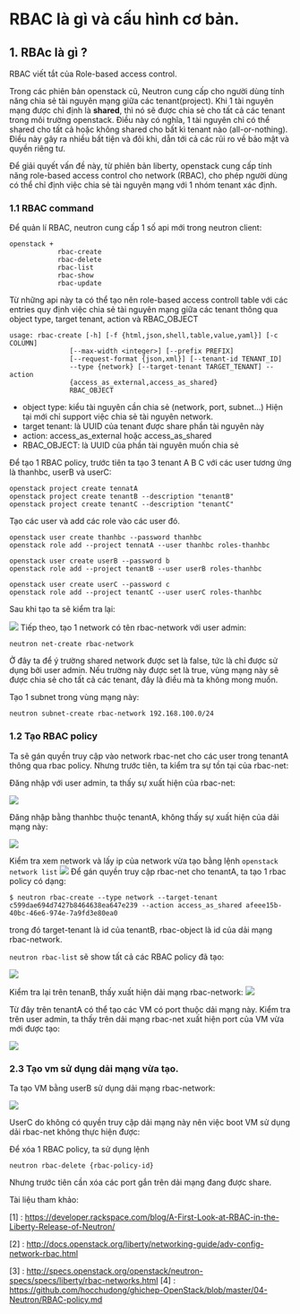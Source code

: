 # RBAC là gì và cấu hình cơ bản.

## 1. RBAc là gì ?
RBAC viết tắt của Role-based access control.

Trong các phiên bản openstack cũ, Neutron cung cấp cho người dùng tính năng chia sẻ tài nguyên mạng giữa các tenant(project). Khi 1 tài nguyên mạng được chỉ định là **shared**, thì nó sẽ được chia sẻ cho tất cả các tenant trong môi trường openstack. Điều này có nghĩa, 1 tài nguyên chỉ có thể shared cho tất cả hoặc không shared cho bất kì tenant nào (all-or-nothing). Điều này gây ra nhiều bất tiện và đôi khi, dẫn tới cả các rủi ro về bảo mật và quyền riêng tư.

Để giải quyết vấn đề này, từ phiên bản liberty, openstack cung cấp tính năng role-based access control cho network (RBAC), cho phép người dùng có thể chỉ định việc chia sẻ tài nguyên mạng với 1 nhóm tenant xác định. 

### 1.1 RBAC command
Để quản lí RBAC, neutron cung cấp 1 số api mới trong neutron client:
```
openstack +
            rbac-create
            rbac-delete
            rbac-list
            rbac-show
            rbac-update
```
Từ những api này ta có thể tạo nên role-based access controll table với các entries quy định việc chia sẻ tài nguyên mạng giữa các tenant thông qua  object type, target tenant, action và RBAC_OBJECT

    usage: rbac-create [-h] [-f {html,json,shell,table,value,yaml}] [-c COLUMN]
                   [--max-width <integer>] [--prefix PREFIX]
                   [--request-format {json,xml}] [--tenant-id TENANT_ID]
                   --type {network} [--target-tenant TARGET_TENANT] --action
                   {access_as_external,access_as_shared}
                   RBAC_OBJECT

- object type: kiểu tài nguyên cần chia sẻ (network, port, subnet...) Hiện tại mới chỉ support việc chia sẻ tài nguyên network.
- target tenant: là UUID của tenant được share phần tài nguyên này
- action: access_as_external hoặc access_as_shared
- RBAC_OBJECT: là UUID của phần tài nguyên muốn chia sẻ

Để tạo 1 RBAC policy, trước tiên ta tạo 3 tenant A B C với các user tương ứng là thanhbc, userB và userC:

```
openstack project create tennatA
openstack project create tenantB --description "tenantB"
openstack project create tenantC --description "tenantC"
```

Tạo các user và add các role vào các user đó.
```
openstack user create thanhbc --password thanhbc
openstack role add --project tennatA --user thanhbc roles-thanhbc

openstack user create userB --password b
openstack role add --project tenantB --user userB roles-thanhbc

openstack user create userC --password c
openstack role add --project tenantC --user userC roles-thanhbc
```
Sau khi tạo ta sẽ kiểm tra lại:

![](ksimg/rbac-1.png)
Tiếp theo, tạo 1 network có tên rbac-network với user admin: 
```
neutron net-create rbac-network
```
 
Ở đây ta để ý trường shared network được set là false, tức là chỉ được sử dụng bởi user admin. Nếu trường này được set là true, vùng mạng này sẽ được chia sẻ cho tất cả các tenant, đây là điều mà ta không mong muốn.

Tạo 1 subnet trong vùng mạng này:

```
neutron subnet-create rbac-network 192.168.100.0/24
```

### 1.2 Tạo RBAC policy

Ta sẽ gán quyền truy cập vào network rbac-net cho các user trong tenantA thông qua rbac policy. Nhưng trước tiên, ta kiểm tra sự tồn tại của rbac-net: 

Đăng nhập với user admin, ta thấy sự xuất hiện của rbac-net: 

![](ksimg/rbac-net.png)

Đăng nhập bằng thanhbc thuộc tenantA, không thấy sự xuất hiện của dải mạng này:

![](ksimg/rbac-net2.png)

Kiểm tra xem network và lấy ip của network vừa tạo bằng lệnh `openstack network list`
![](ksimg/rbac-net3.png)
Để gán quyền truy cập rbac-net cho tenantA, ta tạo 1 rbac policy có dạng:

    $ neutron rbac-create --type network --target-tenant c599dae694d7427b8464638ea647e239 --action access_as_shared afeee15b-40bc-46e6-974e-7a9fd3e80ea0

trong đó target-tenant là id của tenantB, rbac-object là id của dải mạng rbac-network.


`neutron rbac-list` sẽ show tất cả các RBAC policy đã tạo:

![](ksimg/rbac-list.png)

Kiểm tra lại trên tenanB, thấy xuất hiện dải mạng rbac-network:
![](ksimg/rbac-b.png)

Từ đây trên tenantA có thể tạo các VM có port thuộc dải mạng này. Kiểm tra trên user admin, ta thấy trên dải mạng rbac-net xuất hiện port của VM vừa mới được tạo: 

![](ksimg/rbac-b1.png)


### 2.3 Tạo vm sử dụng dải mạng vừa tạo.

Ta tạo VM bằng userB sử dụng dải mạng rbac-network:

![](ksimg/rbac-vm.png)

UserC do không có quyền truy cập dải mạng này nên việc boot VM sử dụng dải rbac-net không thực hiện được:


Để xóa 1 RBAC policy, ta sử dụng lệnh 
```
neutron rbac-delete {rbac-policy-id}
```
Nhưng trước tiên cần xóa các port gắn trên dải mạng đang được share.

Tài liệu tham khảo:

[1] : https://developer.rackspace.com/blog/A-First-Look-at-RBAC-in-the-Liberty-Release-of-Neutron/

[2] : http://docs.openstack.org/liberty/networking-guide/adv-config-network-rbac.html

[3] : http://specs.openstack.org/openstack/neutron-specs/specs/liberty/rbac-networks.html
[4] : https://github.com/hocchudong/ghichep-OpenStack/blob/master/04-Neutron/RBAC-policy.md
